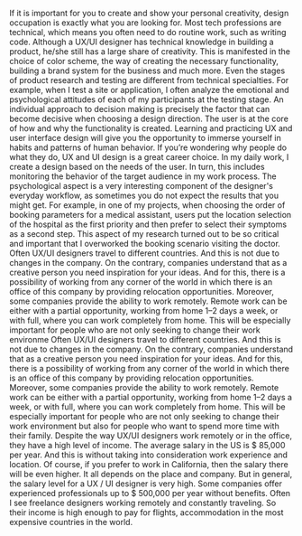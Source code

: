 If it is important for you to create and show your personal creativity, design occupation is exactly what you are looking for. Most tech professions are technical, which means you often need to do routine work, such as writing code. Although a UX/UI designer has technical knowledge in building a product, he/she still has a large share of creativity.
This is manifested in the choice of color scheme, the way of creating the necessary functionality, building a brand system for the business and much more. Even the stages of product research and testing are different from technical specialties. For example, when I test a site or application, I often analyze the emotional and psychological attitudes of each of my participants at the testing stage.
An individual approach to decision making is precisely the factor that can become decisive when choosing a design direction.
The user is at the core of how and why the functionality is created. Learning and practicing UX and user interface design will give you the opportunity to immerse yourself in habits and patterns of human behavior. If you’re wondering why people do what they do, UX and UI design is a great career choice.
In my daily work, I create a design based on the needs of the user. In turn, this includes monitoring the behavior of the target audience in my work process. The psychological aspect is a very interesting component of the designer's everyday workflow, as sometimes you do not expect the results that you might get.
For example, in one of my projects, when choosing the order of booking parameters for a medical assistant, users put the location selection of the hospital as the first priority and then prefer to select their symptoms as a second step. This aspect of my research turned out to be so critical and important that I overworked the booking scenario visiting the doctor.
Often UX/UI designers travel to different countries. And this is not due to changes in the company. On the contrary, companies understand that as a creative person you need inspiration for your ideas.
And for this, there is a possibility of working from any corner of the world in which there is an office of this company by providing relocation opportunities. Moreover, some companies provide the ability to work remotely.
Remote work can be either with a partial opportunity, working from home 1–2 days a week, or with full, where you can work completely from home. This will be especially important for people who are not only seeking to change their work environme
Often UX/UI designers travel to different countries. And this is not due to changes in the company. On the contrary, companies understand that as a creative person you need inspiration for your ideas.
And for this, there is a possibility of working from any corner of the world in which there is an office of this company by providing relocation opportunities. Moreover, some companies provide the ability to work remotely.
Remote work can be either with a partial opportunity, working from home 1–2 days a week, or with full, where you can work completely from home. This will be especially important for people who are not only seeking to change their work environment but also for people who want to spend more time with their family.
Despite the way UX/UI designers work remotely or in the office, they have a high level of income. The average salary in the US is $ 85,000 per year. And this is without taking into consideration work experience and location. Of course, if you prefer to work in California, then the salary there will be even higher.
It all depends on the place and company. But in general, the salary level for a UX / UI designer is very high. Some companies offer experienced professionals up to $ 500,000 per year without benefits.
Often I see freelance designers working remotely and constantly traveling. So their income is high enough to pay for flights, accommodation in the most expensive countries in the world.
